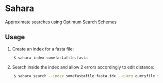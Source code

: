 <!--
    SPDX-FileCopyrightText: 2006-2023, Knut Reinert & Freie Universität Berlin
    SPDX-FileCopyrightText: 2016-2023, Knut Reinert & MPI für molekulare Genetik
    SPDX-License-Identifier: CC-BY-4.0
-->

# Sahara

Approximate searches using Optimum Search Schemes

## Usage
1. Create an index for a fasta file:
```bash
    $ sahara index somefastafile.fasta
```

2. Search inside the index and allow 2 errors accordingly to edit distance:
```bash
    $ sahara search --index somefastafile.fasta.idx --query queryfile.fasta --errors 2
```

